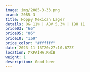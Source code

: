 ```yaml
---
image: img/2085-3-33.png
brand: 2085-3
title: Hoppy Mexican Lager
details: OG 11% | ABV 5.3% | IBU 11
price03: "65"
price05: "85"
price10: "169"
price_color: "#ffffff"
date: 2023-11-13T20:27:10.672Z
location: УКРАЇНА.КИЇВ
weight: 1
description: Good beer
---
```

